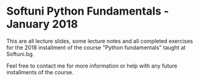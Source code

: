 #	Softuni Python Fundamentals - January 2018
This are all lecture slides, some lecture notes and all completed exercises for the 2018 installment of the course "Python fundamentals" taught at Softuni.bg.

Feel free to contact me for more information or help with any future installments of the course.

